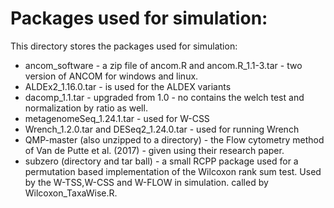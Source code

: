 # Packages used for simulation:

This directory stores the packages used for simulation:

* ancom_software  - a zip file of ancom.R and ancom.R_1.1-3.tar - two version of ANCOM for windows and linux.
* ALDEx2_1.16.0.tar - is used for the ALDEX variants
* dacomp_1.1.tar -  upgraded from 1.0 - no contains the welch test and normalization by ratio as well.
* metagenomeSeq_1.24.1.tar - used for W-CSS
* Wrench_1.2.0.tar and DESeq2_1.24.0.tar - used for running Wrench
* QMP-master (also unzipped to a directory) - the Flow cytometry method of Van de Putte et al. (2017) - given using their research paper.
* subzero (directory and  tar ball) - a small RCPP package used for a permutation based implementation of the Wilcoxon rank sum test. Used by the W-TSS,W-CSS and W-FLOW in simulation. called by Wilcoxon_TaxaWise.R.
